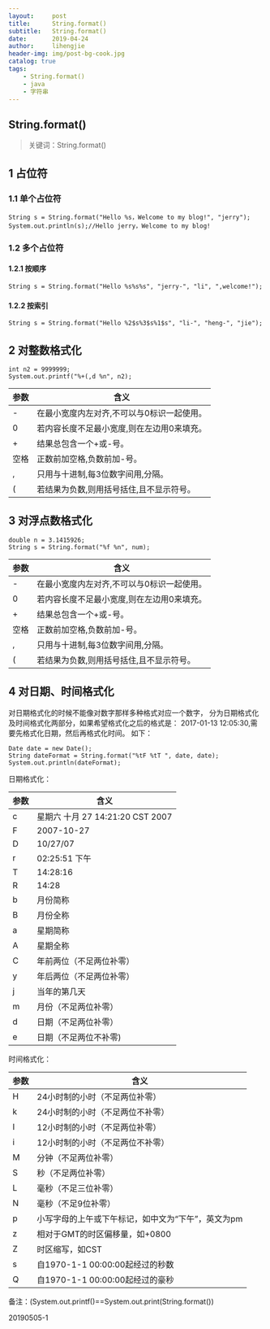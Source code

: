 ```yaml
---
layout:     post
title:      String.format()
subtitle:   String.format()
date:       2019-04-24
author:     lihengjie
header-img: img/post-bg-cook.jpg
catalog: true
tags:
    - String.format()
    - java
    - 字符串
---
```




## String.format()

>关键词：String.format()





## 1 占位符

### 1.1 单个占位符

```
String s = String.format("Hello %s，Welcome to my blog!", "jerry");
System.out.println(s);//Hello jerry，Welcome to my blog!
```
### 1.2 多个占位符
#### 1.2.1 按顺序

```
String s = String.format("Hello %s%s%s", "jerry-", "li", ",welcome!");
```
#### 1.2.2 按索引
```
String s = String.format("Hello %2$s%3$s%1$s", "li-", "heng-", "jie");
```
## 2 对整数格式化
```
int n2 = 9999999;
System.out.printf("%+(,d %n", n2);
```

|参数|含义|
|---|---|
|-| 在最小宽度内左对齐,不可以与0标识一起使用。|
|0| 若内容长度不足最小宽度,则在左边用0来填充。|
|+| 结果总包含一个+或-号。|
|空格| 正数前加空格,负数前加-号。|
|,| 只用与十进制,每3位数字间用,分隔。|
|(| 若结果为负数,则用括号括住,且不显示符号。|

## 3 对浮点数格式化
```
double n = 3.1415926;
String s = String.format("%f %n", num);
```

|参数|含义|
|---|---|
|-| 在最小宽度内左对齐,不可以与0标识一起使用。|
|0| 若内容长度不足最小宽度,则在左边用0来填充。|
|+| 结果总包含一个+或-号。|
|空格| 正数前加空格,负数前加-号。|
|,| 只用与十进制,每3位数字间用,分隔。|
|(| 若结果为负数,则用括号括住,且不显示符号。|


## 4 对日期、时间格式化
对日期格式化的时候不能像对数字那样多种格式对应一个数字，
分为日期格式化及时间格式化两部分，如果希望格式化之后的格式是：
2017-01-13 12:05:30,需要先格式化日期，然后再格式化时间。
如下：
```
Date date = new Date();
String dateFormat = String.format("%tF %tT ", date, date);
System.out.println(dateFormat);
```

日期格式化：

|参数|含义|
|---|---|
|c| 星期六 十月 27 14:21:20 CST 2007|
|F| 2007-10-27|
|D| 10/27/07|
|r| 02:25:51 下午|
|T| 14:28:16|
|R| 14:28|
|b| 月份简称|
|B| 月份全称|
|a| 星期简称|
|A| 星期全称|
|C| 年前两位（不足两位补零）|
|y| 年后两位（不足两位补零）|
|j| 当年的第几天|
|m| 月份（不足两位补零）|
|d| 日期（不足两位补零）|
|e| 日期（不足两位不补零)|

时间格式化：

|参数|含义|
|---|---|
|H| 24小时制的小时（不足两位补零）|
|k| 24小时制的小时（不足两位不补零）|
|I| 12小时制的小时（不足两位补零）|
|i| 12小时制的小时（不足两位不补零）|
|M| 分钟（不足两位补零）|
|S| 秒（不足两位补零）|
|L| 毫秒（不足三位补零）|
|N| 毫秒（不足9位补零）|
|p| 小写字母的上午或下午标记，如中文为“下午”，英文为pm|
|z| 相对于GMT的时区偏移量，如+0800|
|Z| 时区缩写，如CST|
|s| 自1970-1-1 00:00:00起经过的秒数|
|Q| 自1970-1-1 00:00:00起经过的豪秒|


备注：(System.out.printf()==System.out.print(String.format())

20190505-1